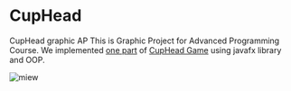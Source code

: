 # CupHead
CupHead graphic AP
This is Graphic Project for Advanced Programming Course. We implemented [one part](https://www.youtube.com/watch?v=Z3wSdAnHfx8) of [CupHead Game](https://en.wikipedia.org/wiki/Cuphead) using javafx library and OOP.

![miew](https://cdn.vox-cdn.com/thumbor/3bMiS3yJfvyFNjdDNw_ghenknME=/0x0:1920x1080/1200x0/filters:focal(0x0:1920x1080):no_upscale()/cdn.vox-cdn.com/uploads/chorus_asset/file/9370491/Xbox_Clip_1_Screenshot_2017_10_02_03_10_19.png)

